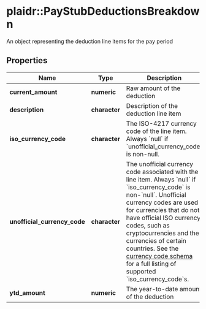 # plaidr::PayStubDeductionsBreakdown

An object representing the deduction line items for the pay period

## Properties
Name | Type | Description | Notes
------------ | ------------- | ------------- | -------------
**current_amount** | **numeric** | Raw amount of the deduction | 
**description** | **character** | Description of the deduction line item | 
**iso_currency_code** | **character** | The ISO-4217 currency code of the line item. Always &#x60;null&#x60; if &#x60;unofficial_currency_code&#x60; is non-null. | 
**unofficial_currency_code** | **character** | The unofficial currency code associated with the line item. Always &#x60;null&#x60; if &#x60;iso_currency_code&#x60; is non-&#x60;null&#x60;. Unofficial currency codes are used for currencies that do not have official ISO currency codes, such as cryptocurrencies and the currencies of certain countries.  See the [currency code schema](https://plaid.com/docs/api/accounts#currency-code-schema) for a full listing of supported &#x60;iso_currency_code&#x60;s. | 
**ytd_amount** | **numeric** | The year-to-date amount of the deduction | 


